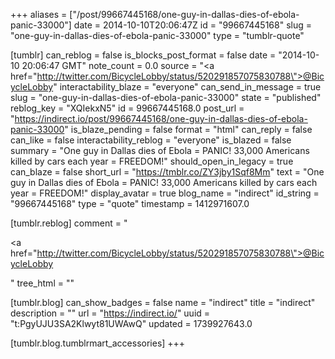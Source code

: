 +++
aliases = ["/post/99667445168/one-guy-in-dallas-dies-of-ebola-panic-33000"]
date = 2014-10-10T20:06:47Z
id = "99667445168"
slug = "one-guy-in-dallas-dies-of-ebola-panic-33000"
type = "tumblr-quote"

[tumblr]
can_reblog = false
is_blocks_post_format = false
date = "2014-10-10 20:06:47 GMT"
note_count = 0.0
source = "<a href=\"http://twitter.com/BicycleLobby/status/520291857075830788\">@BicycleLobby</a>"
interactability_blaze = "everyone"
can_send_in_message = true
slug = "one-guy-in-dallas-dies-of-ebola-panic-33000"
state = "published"
reblog_key = "XQIekxN5"
id = 99667445168.0
post_url = "https://indirect.io/post/99667445168/one-guy-in-dallas-dies-of-ebola-panic-33000"
is_blaze_pending = false
format = "html"
can_reply = false
can_like = false
interactability_reblog = "everyone"
is_blazed = false
summary = "One guy in Dallas dies of Ebola = PANIC! 33,000 Americans killed by cars each year = FREEDOM!"
should_open_in_legacy = true
can_blaze = false
short_url = "https://tmblr.co/ZY3jby1Sqf8Mm"
text = "One guy in Dallas dies of Ebola = PANIC! 33,000 Americans killed by cars each year = FREEDOM!"
display_avatar = true
blog_name = "indirect"
id_string = "99667445168"
type = "quote"
timestamp = 1412971607.0

[tumblr.reblog]
comment = "<p><a href=\"http://twitter.com/BicycleLobby/status/520291857075830788\">@BicycleLobby</a></p>"
tree_html = ""

[tumblr.blog]
can_show_badges = false
name = "indirect"
title = "indirect"
description = ""
url = "https://indirect.io/"
uuid = "t:PgyUJU3SA2Klwyt81UWAwQ"
updated = 1739927643.0

[tumblr.blog.tumblrmart_accessories]
+++

